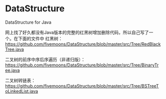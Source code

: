 # DataStructure
DataStructure for Java

网上找了好久都没有Java版本的完整的红黑树增加删除代码，所以自己写了一个。在下面的文件中
红黑树：
https://github.com/fivemoons/DataStructure/blob/master/src/Tree/RedBlackTree.java

二叉树的前序中序后序遍历（非递归版）：
https://github.com/fivemoons/DataStructure/blob/master/src/Tree/BinaryTree.java

二叉树转链表：
https://github.com/fivemoons/DataStructure/blob/master/src/Tree/BSTreeToLinkedList.java
